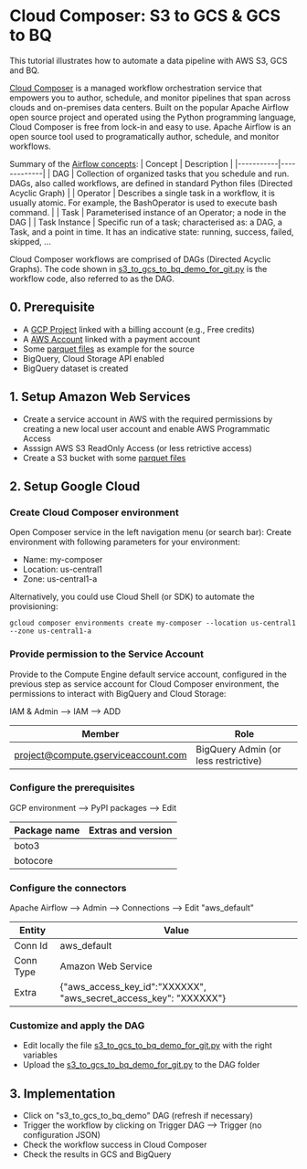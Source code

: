 # Cloud Composer: S3 to GCS & GCS to BQ

This tutorial illustrates how to automate a data pipeline with AWS S3, GCS and BQ.

[Cloud Composer](https://cloud.google.com/composer/docs) is a  managed workflow orchestration service that empowers you to author, schedule, and monitor pipelines that span across clouds and on-premises data centers. Built on the popular Apache Airflow open source project and operated using the Python programming language, Cloud Composer is free from lock-in and easy to use. Apache Airflow is an open source tool used to programatically author, schedule, and monitor workflows. 

Summary of the [Airflow concepts](https://airflow.apache.org/concepts.html#):
| Concept      | Description | 
|-----------|-------------|
| DAG | Collection of organized tasks that you schedule and run. DAGs, also called workflows, are defined in standard Python files (Directed Acyclic Graph) |
| Operator | Describes a single task in a workflow, it is usually atomic. For example, the BashOperator is used to execute bash command. |
| Task | Parameterised instance of an Operator; a node in the DAG |
| Task Instance | Specific run of a task; characterised as: a DAG, a Task, and a point in time. It has an indicative state: running, success, failed, skipped, ...

Cloud Composer workflows are comprised of DAGs (Directed Acyclic Graphs). The code shown in [s3_to_gcs_to_bq_demo_for_git.py](https://github.com/mbettan/lake-s3-gcp/blob/main/s3_to_gcs_to_bq_demo_for_git.py) is the workflow code, also referred to as the DAG.



## 0. Prerequisite

* A [GCP Project](https://cloud.google.com/resource-manager/docs/creating-managing-projects#creating_a_project) linked with a billing account (e.g., Free credits)
* A [AWS Account](https://aws.amazon.com/) linked with a payment account
* Some [parquet files](https://github.com/Teradata/kylo/tree/master/samples/sample-data/parquet) as example for the source
* BigQuery, Cloud Storage API enabled
* BigQuery dataset is created

## 1. Setup Amazon Web Services

* Create a service account in AWS with the required permissions by creating a new local user account and enable AWS Programmatic Access
* Asssign AWS S3 ReadOnly Access (or less retrictive access)
* Create a S3 bucket with some [parquet files](https://github.com/Teradata/kylo/tree/master/samples/sample-data/parquet)

## 2. Setup Google Cloud

### Create Cloud Composer environment 

Open Composer service in the left navigation menu (or search bar):
Create environment with following parameters for your environment:
- Name: my-composer
- Location: us-central1
- Zone: us-central1-a

Alternatively, you could use Cloud Shell (or SDK) to automate the provisioning:
```
gcloud composer environments create my-composer --location us-central1 --zone us-central1-a
```
### Provide permission to the Service Account

Provide to the Compute Engine default service account, configured in the previous step as service account for Cloud Composer environment, the permissions to interact with BigQuery and Cloud Storage:

IAM & Admin --> IAM --> ADD

| Member| Role | 
|------|------|
| project@compute.gserviceaccount.com | BigQuery Admin (or less restrictive) |


### Configure the prerequisites

GCP environment --> PyPI packages --> Edit

| Package name      | Extras and version | 
|-----------|-------------|
| boto3 | |
| botocore | |

### Configure the connectors

Apache Airflow --> Admin --> Connections --> Edit "aws_default"

| Entity     | Value | 
|-----------|-------------|
| Conn Id  | aws_default |
| Conn Type  | Amazon Web Service |
| Extra  | {"aws_access_key_id":"XXXXXX", "aws_secret_access_key": "XXXXXX"} |

### Customize and apply the DAG

- Edit locally the file [s3_to_gcs_to_bq_demo_for_git.py](https://github.com/mbettan/lake-s3-gcp/blob/main/s3_to_gcs_to_bq_demo_for_git.py) with the right variables
- Upload the [s3_to_gcs_to_bq_demo_for_git.py](https://github.com/mbettan/lake-s3-gcp/blob/main/s3_to_gcs_to_bq_demo_for_git.py) to the DAG folder

## 3. Implementation

- Click on "s3_to_gcs_to_bq_demo" DAG (refresh if necessary)
- Trigger the workflow by clicking on Trigger DAG --> Trigger (no configuration JSON)
- Check the workflow success in Cloud Composer
- Check the results in GCS and BigQuery





